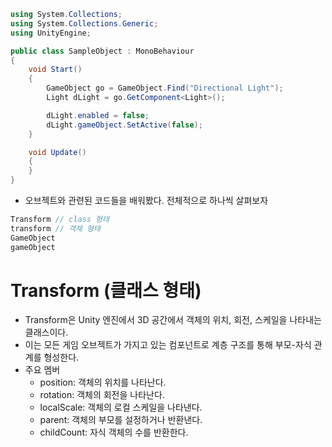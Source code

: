 ```C#
using System.Collections;
using System.Collections.Generic;
using UnityEngine;

public class SampleObject : MonoBehaviour
{
    void Start()
    {
        GameObject go = GameObject.Find("Directional Light");
        Light dLight = go.GetComponent<Light>();

        dLight.enabled = false;
        dLight.gameObject.SetActive(false);
    }

    void Update()
    {
    }
}
```
  * 오브젝트와 관련된 코드들을 배워봤다. 전체적으로 하나씩 살펴보자
```C#
Transform // class 형태
transform // 객체 형태 
GameObject
gameObject
```
# Transform (클래스 형태)
  * Transform은 Unity 엔진에서 3D 공간에서 객체의 위치, 회전, 스케일을 나타내는 클래스이다.
  * 이는 모든 게임 오브젝트가 가지고 있는 컴포넌트로 계층 구조를 통해 부모-자식 관계를 형성한다.
  * 주요 멤버
    * position: 객체의 위치를 나타난다.
    * rotation: 객체의 회전을 나타난다.
    * localScale: 객체의 로컬 스케일을 나타낸다.
    * parent: 객체의 부모를 설정하거나 반환낸다.
    * childCount: 자식 객체의 수를 반환한다.

